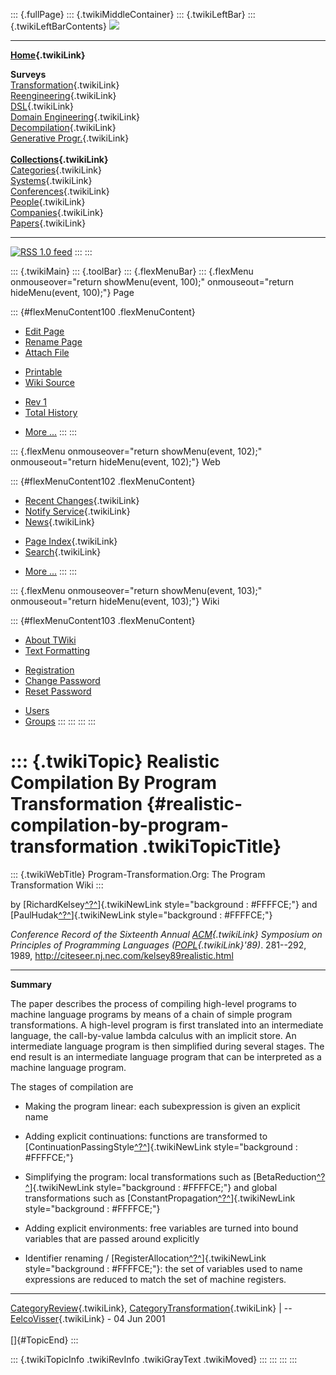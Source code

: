 ::: {.fullPage}
::: {.twikiMiddleContainer}
::: {.twikiLeftBar}
::: {.twikiLeftBarContents}
![](../pub/transformation.gif)

------------------------------------------------------------------------

**[Home](WebHome){.twikiLink}**

**Surveys**\
[Transformation](ProgramTransformation){.twikiLink}\
[Reengineering](ReengineeringWiki){.twikiLink}\
[DSL](DomainSpecificLanguages){.twikiLink}\
[Domain Engineering](DomainEngineering){.twikiLink}\
[Decompilation](DeCompilation){.twikiLink}\
[Generative Progr.](GenerativeProgrammingWiki){.twikiLink}\
\
**[Collections](CategoryCollection){.twikiLink}**\
[Categories](CategoryCategory){.twikiLink}\
[Systems](TransformationSystems){.twikiLink}\
[Conferences](TransformationConferences){.twikiLink}\
[People](TransformationPeople){.twikiLink}\
[Companies](TransformationCompanies){.twikiLink}\
[Papers](CategoryPaper){.twikiLink}

------------------------------------------------------------------------

[![](../pub/rss.gif "RSS 1.0 feed")](WebRss@skin=rss)
:::
:::

::: {.twikiMain}
::: {.toolBar}
::: {.flexMenuBar}
::: {.flexMenu onmouseover="return showMenu(event, 100);" onmouseout="return hideMenu(event, 100);"}
Page

::: {#flexMenuContent100 .flexMenuContent}
-   [Edit
    Page](http://www.program-transformation.org/edit/Transform/RealisticCompilationByProgramTransformation?t=1536826541)
-   [Rename
    Page](http://www.program-transformation.org/rename/Transform/RealisticCompilationByProgramTransformation)
-   [Attach
    File](http://www.program-transformation.org/attach/Transform/RealisticCompilationByProgramTransformation)

<!-- -->

-   [Printable](http://www.program-transformation.org/view/Transform/RealisticCompilationByProgramTransformation?skin=print.pattern)
-   [Wiki
    Source](http://www.program-transformation.org/view/Transform/RealisticCompilationByProgramTransformation?skin=text&raw=on&contenttype=text/plain)

<!-- -->

-   [Rev
    1](http://www.program-transformation.org/view/Transform/RealisticCompilationByProgramTransformation?rev=1.1)
-   [Total
    History](http://www.program-transformation.org/rdiff/Transform/RealisticCompilationByProgramTransformation)

<!-- -->

-   [More
    \...](http://www.program-transformation.org/oops/Transform/RealisticCompilationByProgramTransformation?template=oopsmore&param1=1.1&param2=1.1)
:::
:::

::: {.flexMenu onmouseover="return showMenu(event, 102);" onmouseout="return hideMenu(event, 102);"}
Web

::: {#flexMenuContent102 .flexMenuContent}
-   [Recent Changes](WebChanges){.twikiLink}
-   [Notify Service](WebNotify){.twikiLink}
-   [News](WebNews){.twikiLink}

<!-- -->

-   [Page Index](WebIndex){.twikiLink}
-   [Search](WebSearch){.twikiLink}

<!-- -->

-   [More
    \...](http://www.program-transformation.org/oops/Transform/RealisticCompilationByProgramTransformation?template=oopsmore&param1=1.1&param2=1.1)
:::
:::

::: {.flexMenu onmouseover="return showMenu(event, 103);" onmouseout="return hideMenu(event, 103);"}
Wiki

::: {#flexMenuContent103 .flexMenuContent}
-   [About
    TWiki](http://www.program-transformation.org/view/TWiki/WebHome)
-   [Text
    Formatting](http://www.program-transformation.org/view/TWiki/TextFormattingRules)

<!-- -->

-   [Registration](http://www.program-transformation.org/view/TWiki/TWikiRegistration)
-   [Change
    Password](http://www.program-transformation.org/view/TWiki/ChangePassword)
-   [Reset
    Password](http://www.program-transformation.org/view/TWiki/ResetPassword)

<!-- -->

-   [Users](http://www.program-transformation.org/view/Main/TWikiUsers)
-   [Groups](http://www.program-transformation.org/view/Main/TWikiGroups)
:::
:::
:::
:::

::: {.twikiTopic}
Realistic Compilation By Program Transformation {#realistic-compilation-by-program-transformation .twikiTopicTitle}
===============================================

::: {.twikiWebTitle}
Program-Transformation.Org: The Program Transformation Wiki
:::

by
[RichardKelsey[^?^](http://www.program-transformation.org/edit/Transform/RichardKelsey?topicparent=Transform.RealisticCompilationByProgramTransformation)]{.twikiNewLink
style="background : #FFFFCE;"} and
[PaulHudak[^?^](http://www.program-transformation.org/edit/Transform/PaulHudak?topicparent=Transform.RealisticCompilationByProgramTransformation)]{.twikiNewLink
style="background : #FFFFCE;"}

*Conference Record of the Sixteenth Annual [ACM](ACM){.twikiLink}
Symposium on Principles of Programming Languages
([POPL](POPL){.twikiLink}\'89)*. 281\--292, 1989,
<http://citeseer.nj.nec.com/kelsey89realistic.html>

------------------------------------------------------------------------

**Summary**

The paper describes the process of compiling high-level programs to
machine language programs by means of a chain of simple program
transformations. A high-level program is first translated into an
intermediate language, the call-by-value lambda calculus with an
implicit store. An intermediate language program is then simplified
during several stages. The end result is an intermediate language
program that can be interpreted as a machine language program.

The stages of compilation are

-   Making the program linear: each subexpression is given an explicit
    name

<!-- -->

-   Adding explicit continuations: functions are transformed to
    [ContinuationPassingStyle[^?^](http://www.program-transformation.org/edit/Transform/ContinuationPassingStyle?topicparent=Transform.RealisticCompilationByProgramTransformation)]{.twikiNewLink
    style="background : #FFFFCE;"}

<!-- -->

-   Simplifying the program: local transformations such as
    [BetaReduction[^?^](http://www.program-transformation.org/edit/Transform/BetaReduction?topicparent=Transform.RealisticCompilationByProgramTransformation)]{.twikiNewLink
    style="background : #FFFFCE;"} and global transformations such as
    [ConstantPropagation[^?^](http://www.program-transformation.org/edit/Transform/ConstantPropagation?topicparent=Transform.RealisticCompilationByProgramTransformation)]{.twikiNewLink
    style="background : #FFFFCE;"}

<!-- -->

-   Adding explicit environments: free variables are turned into bound
    variables that are passed around explicitly

<!-- -->

-   Identifier renaming /
    [RegisterAllocation[^?^](http://www.program-transformation.org/edit/Transform/RegisterAllocation?topicparent=Transform.RealisticCompilationByProgramTransformation)]{.twikiNewLink
    style="background : #FFFFCE;"}: the set of variables used to name
    expressions are reduced to match the set of machine registers.

------------------------------------------------------------------------

[CategoryReview](CategoryReview){.twikiLink},
[CategoryTransformation](CategoryTransformation){.twikiLink} \| \--
[EelcoVisser](../Main/EelcoVisser){.twikiLink} - 04 Jun 2001\
\
[]{#TopicEnd}
:::

::: {.twikiTopicInfo .twikiRevInfo .twikiGrayText .twikiMoved}
:::
:::
:::
:::
